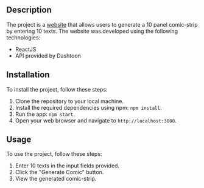 ## Description

The project is a [website](https://rishabhdubey03.github.io/Toon-Toon/) that allows users to generate a 10 panel comic-strip by entering 10 texts. The website was developed using the following technologies:

- ReactJS
- API provided by Dashtoon

## Installation

To install the project, follow these steps:

1. Clone the repository to your local machine.
2. Install the required dependencies using npm: `npm install`.
3. Run the app: `npm start`.
4. Open your web browser and navigate to `http://localhost:3000`.

## Usage

To use the project, follow these steps:

1. Enter 10 texts in the input fields provided.
2. Click the "Generate Comic" button.
3. View the generated comic-strip.
